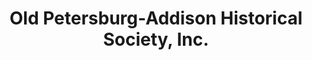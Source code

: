 ---
layout: repo
title: "Old Petersburg-Addison Historical Society, Inc."
id: 13424
permalink: repos/13424/
---